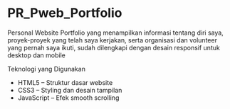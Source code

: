 # PR_Pweb_Portfolio

Personal Website Portfolio
yang menampilkan informasi tentang diri saya, proyek-proyek yang telah saya kerjakan, serta organisasi dan volunteer yang pernah saya ikuti, sudah dilengkapi dengan desain responsif untuk desktop dan mobile
  
Teknologi yang Digunakan
- HTML5 – Struktur dasar website
- CSS3 – Styling dan desain tampilan
- JavaScript – Efek smooth scrolling

